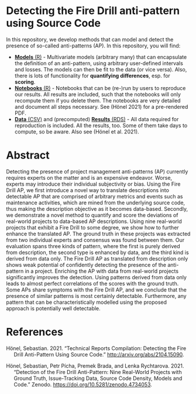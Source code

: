 # Detecting the Fire Drill anti-pattern using Source Code

In this repository, we develop methods that can model and detect the
presence of so-called anti-patterns (AP). In this repository, you will
find:

  - [**Models** (R)](./models) - Multivariate models (arbitrary many)
    that can encapsulate the definition of an anti-pattern, using
    arbitrary user-defined intervals and losses. The models can then be
    fit to the data (or vice versa). Also, there is lots of
    functionality for **quantifying differences**, esp. for **scoring**.
  - [**Notebooks** (R)](./notebooks) - Notebooks that can be (re-)run by
    users to reproduce our results. All results are included, such that
    the notebooks will only recompute them if you delete them. The
    notebooks are very detailed and document all steps necessary. See
    (Hönel 2021) for a pre-rendered PDF.
  - [**Data** (CSV)](./data) and (precomputed) [**Results**
    (RDS)](./results) - All data required for reproduction is included.
    All the results, too. Some of them take days to compute, so be
    aware. Also see (Hönel et al. 2021).

# Abstract

Detecting the presence of project management anti-patterns (AP)
currently requires experts on the matter and is an expensive endeavor.
Worse, experts may introduce their individual subjectivity or bias.
Using the Fire Drill AP, we first introduce a novel way to translate
descriptions into detectable AP that are comprised of arbitrary metrics
and events such as maintenance activities, which are mined from the
underlying source code, thus making the description objective as it
becomes data-based. Secondly, we demonstrate a novel method to quantify
and score the deviations of real-world projects to data-based AP
descriptions. Using nine real-world projects that exhibit a Fire Drill
to some degree, we show how to further enhance the translated AP. The
ground truth in these projects was extracted from two individual experts
and consensus was found between them. Our evaluation spans three kinds
of pattern, where the first is purely derived from description, the
second type is enhanced by data, and the third kind is derived from data
only. The Fire Drill AP as translated from description only shows weak
potential of confidently detecting the presence of the anti-pattern in a
project. Enriching the AP with data from real-world projects
significantly improves the detection. Using patterns derived from data
only leads to almost perfect correlations of the scores with the ground
truth. Some APs share symptoms with the Fire Drill AP, and we conclude
that the presence of similar patterns is most certainly detectable.
Furthermore, any pattern that can be characteristically modelled using
the proposed approach is potentially well detectable.

# References

<div id="refs" class="references hanging-indent">

<div id="ref-honel2021technical">

Hönel, Sebastian. 2021. “Technical Reports Compilation: Detecting the
Fire Drill Anti-Pattern Using Source Code.”
<http://arxiv.org/abs/2104.15090>.

</div>

<div id="ref-honel_picha_2021">

Hönel, Sebastian, Petr Pícha, Premek Brada, and Lenka Rychtarova. 2021.
“Detection of the Fire Drill Anti-Pattern: Nine Real-World Projects
with Ground Truth, Issue-Tracking Data, Source Code Density, Models and
Code.” Zenodo. <https://doi.org/10.5281/zenodo.4734053>.

</div>

</div>
